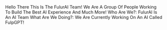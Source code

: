 Hello There This Is The FulurAI Team! We Are A Group Of People Working To Build The Best AI Experience And Much More!
Who Are We?: FulurAI Is An AI Team
What Are We Doing?: We Are Currently Working On An AI Called FulpGPT!
